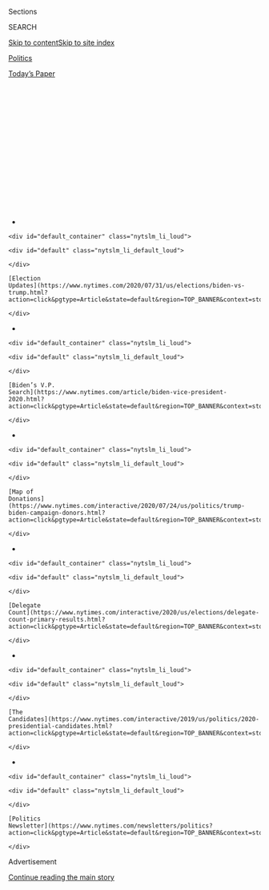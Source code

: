<div id="app">

<div>

<div>

<div>

<div class="NYTAppHideMasthead css-1q2w90k e1suatyy0">

<div class="section css-ui9rw0 e1suatyy2">

<div class="css-eph4ug er09x8g0">

<div class="css-6n7j50">

</div>

<span class="css-1dv1kvn">Sections</span>

<div class="css-10488qs">

<span class="css-1dv1kvn">SEARCH</span>

</div>

[Skip to content](#site-content)[Skip to site
index](#site-index)

</div>

<div id="masthead-section-label" class="css-1wr3we4 eaxe0e00">

[Politics](https://www.nytimes.com/section/politics)

</div>

<div class="css-10698na e1huz5gh0">

</div>

</div>

<div id="masthead-bar-one" class="section hasLinks css-15hmgas e1csuq9d3">

<div class="css-uqyvli e1csuq9d0">

</div>

<div class="css-1uqjmks e1csuq9d1">

</div>

<div class="css-9e9ivx">

[](https://myaccount.nytimes.com/auth/login?response_type=cookie&client_id=vi)

</div>

<div class="css-1bvtpon e1csuq9d2">

[Today’s
Paper](https://www.nytimes.com/section/todayspaper)

</div>

</div>

</div>

</div>

<div data-aria-hidden="false">

<div id="site-content" data-role="main">

<div>

<div class="css-1aor85t" style="opacity:0.000000001;z-index:-1;visibility:hidden">

<div class="css-1hqnpie">

<div class="css-epjblv">

<span class="css-17xtcya">[Politics](/section/politics)</span><span class="css-x15j1o">|</span><span class="css-fwqvlz">Biden’s
First Run for President Was a Calamity. Some Missteps Still
Resonate.</span>

</div>

<div class="css-k008qs">

<div class="css-1iwv8en">

<span class="css-18z7m18"></span>

<div>

</div>

</div>

<span class="css-1n6z4y">https://nyti.ms/2JTOFRG</span>

<div class="css-1705lsu">

<div class="css-4xjgmj">

<div class="css-4skfbu" data-role="toolbar" data-aria-label="Social Media Share buttons, Save button, and Comments Panel with current comment count" data-testid="share-tools">

  - 
  - 
  - 
  - 
    
    <div class="css-6n7j50">
    
    </div>

  - 
  - 

</div>

</div>

</div>

</div>

</div>

</div>

<div id="NYT_TOP_BANNER_REGION" class="css-13pd83m">

<div>

<div id="styln-elections-notifications-menu" class="section interactive-content interactive-size-medium css-1edisqu">

<div class="css-17ih8de interactive-body">

<div class="nytslm_innerContainer" data-aria-live="polite">

<div class="nytslm_title">

</div>

  - 
    
    <div id="default_container" class="nytslm_li_loud">
    
    <div id="default" class="nytslm_li_default_loud">
    
    </div>
    
    [Election
    Updates](https://www.nytimes.com/2020/07/31/us/elections/biden-vs-trump.html?action=click&pgtype=Article&state=default&region=TOP_BANNER&context=storylines_menu)
    
    </div>

  - 
    
    <div id="default_container" class="nytslm_li_loud">
    
    <div id="default" class="nytslm_li_default_loud">
    
    </div>
    
    [Biden’s V.P.
    Search](https://www.nytimes.com/article/biden-vice-president-2020.html?action=click&pgtype=Article&state=default&region=TOP_BANNER&context=storylines_menu)
    
    </div>

  - 
    
    <div id="default_container" class="nytslm_li_loud">
    
    <div id="default" class="nytslm_li_default_loud">
    
    </div>
    
    [Map of
    Donations](https://www.nytimes.com/interactive/2020/07/24/us/politics/trump-biden-campaign-donors.html?action=click&pgtype=Article&state=default&region=TOP_BANNER&context=storylines_menu)
    
    </div>

  - 
    
    <div id="default_container" class="nytslm_li_loud">
    
    <div id="default" class="nytslm_li_default_loud">
    
    </div>
    
    [Delegate
    Count](https://www.nytimes.com/interactive/2020/us/elections/delegate-count-primary-results.html?action=click&pgtype=Article&state=default&region=TOP_BANNER&context=storylines_menu)
    
    </div>

  - 
    
    <div id="default_container" class="nytslm_li_loud">
    
    <div id="default" class="nytslm_li_default_loud">
    
    </div>
    
    [The
    Candidates](https://www.nytimes.com/interactive/2019/us/politics/2020-presidential-candidates.html?action=click&pgtype=Article&state=default&region=TOP_BANNER&context=storylines_menu)
    
    </div>

  - 
    
    <div id="default_container" class="nytslm_li_loud">
    
    <div id="default" class="nytslm_li_default_loud">
    
    </div>
    
    [Politics
    Newsletter](https://www.nytimes.com/newsletters/politics?action=click&pgtype=Article&state=default&region=TOP_BANNER&context=storylines_menu)
    
    </div>

</div>

</div>

</div>

</div>

</div>

<div id="top-wrapper" class="css-1sy8kpn">

<div id="top-slug" class="css-l9onyx">

Advertisement

</div>

[Continue reading the main
story](#after-top)

<div class="ad top-wrapper" style="text-align:center;height:100%;display:block;min-height:250px">

<div id="top" class="place-ad" data-position="top" data-size-key="top">

</div>

</div>

<div id="after-top">

</div>

</div>

<div>

<div id="sponsor-wrapper" class="css-1hyfx7x">

<div id="sponsor-slug" class="css-19vbshk">

Supported by

</div>

[Continue reading the main
story](#after-sponsor)

<div id="sponsor" class="ad sponsor-wrapper" style="text-align:center;height:100%;display:block">

</div>

<div id="after-sponsor">

</div>

</div>

<div class="css-186x18t">

The long
run

</div>

<div class="css-1vkm6nb ehdk2mb0">

# Biden’s First Run for President Was a Calamity. Some Missteps Still Resonate.

</div>

In 1988, Joe Biden was prone to embellishment. Hints of that linger
today. But unlike then, his message to voters is clear: He’s a
stabilizing statesman in a tumultuous time.

![<span class="css-16f3y1r e13ogyst0">When Senator Joseph R. Biden Jr.
sought the 1988 Democratic nomination for president, he was a young
lawmaker running on a message of generational change. His bid, though,
was doomed by self-inflicted mistakes. Here’s how it
unfolded.</span><span class="css-cch8ym"><span class="css-1dv1kvn">Credit</span><span class="css-cnj6d5 e1z0qqy90" itemprop="copyrightHolder"><span class="css-1ly73wi e1tej78p0">Credit...</span><span>Keith
Meyers/The New York
Times</span></span></span>](https://static01.nyt.com/images/2019/05/30/us/politics/biden88-video/biden88-video-videoSixteenByNine3000.jpg)

<div class="css-18e8msd">

<div class="css-vp77d3 epjyd6m0">

<div class="css-hus3qt ey68jwv0" data-aria-hidden="true">

[![Matt
Flegenheimer](https://static01.nyt.com/images/2018/10/02/multimedia/author-matt-flegenheimer/author-matt-flegenheimer-thumbLarge.png
"Matt Flegenheimer")](https://www.nytimes.com/by/matt-flegenheimer)

</div>

<div class="css-1baulvz">

By [<span class="css-1baulvz last-byline" itemprop="name">Matt
Flegenheimer</span>](https://www.nytimes.com/by/matt-flegenheimer)

</div>

</div>

  - June 3,
    2019

  - 
    
    <div class="css-4xjgmj">
    
    <div class="css-d8bdto" data-role="toolbar" data-aria-label="Social Media Share buttons, Save button, and Comments Panel with current comment count" data-testid="share-tools">
    
      - 
      - 
      - 
      - 
        
        <div class="css-6n7j50">
        
        </div>
    
      - 
      - 
    
    </div>
    
    </div>

</div>

</div>

<div class="section meteredContent css-1r7ky0e" name="articleBody" itemprop="articleBody">

<div class="css-1fanzo5 StoryBodyCompanionColumn">

<div class="css-53u6y8">

Joe Biden was riffing again — an R.F.K. anecdote, a word about “civil
wrongs,” a meandering joke about the baseball commissioner — and aides
knew enough to worry a little.

“When I marched in the civil rights movement, I did not march with a
12-point program,” Mr. Biden thundered, testing his presidential message
in February 1987 before a New Hampshire audience. “I marched with tens
of thousands of others to change attitudes. And we changed attitudes.”

More than once, advisers had gently reminded Mr. Biden of the problem
with this formulation: He had not actually marched during the civil
rights movement. And more than once, Mr. Biden assured them he
understood — and kept telling the story anyway.

By that September, his recklessness as a candidate had caught up with
him. He was accused of plagiarizing in campaign speeches. He had
inflated his academic record. Reporters began calling out his
exaggerated youth activism.

</div>

</div>

<div class="css-1fanzo5 StoryBodyCompanionColumn">

<div class="css-53u6y8">

“I’ve done some dumb things,” Mr. Biden conceded at a stop-the-bleeding
news conference at the Capitol. “And I’ll do dumb things again.”

He vowed that day to fight on. He quit the race within a week.

Thirty-two years later, as Mr. Biden seeks the presidency for a third
time, his disastrous campaign for the 1988 Democratic nomination offers
a revealing look at the personal tics and political flaws of the
front-runner in the 2020 race — traits that, in many ways, continue to
color Mr. Biden’s public life.

</div>

</div>

<div class="css-79elbk" data-testid="photoviewer-wrapper">

<div class="css-z3e15g" data-testid="photoviewer-wrapper-hidden">

</div>

<div class="css-1a48zt4 ehw59r15" data-testid="photoviewer-children">

![<span class="css-16f3y1r e13ogyst0" data-aria-hidden="true">Mr. Biden
announced his presidential campaign in Wilmington, Del., in June
1987.</span><span class="css-cnj6d5 e1z0qqy90" itemprop="copyrightHolder"><span class="css-1ly73wi e1tej78p0">Credit...</span><span>Keith
Meyers/The New York
Times</span></span>](https://static01.nyt.com/images/2019/06/03/us/politics/03biden88-2/merlin_155262297_87fd027d-8c37-49bf-b3f5-66f11b347679-articleLarge.jpg?quality=75&auto=webp&disable=upscale)

</div>

</div>

<div class="css-1fanzo5 StoryBodyCompanionColumn">

<div class="css-53u6y8">

Mr. Biden was, and remains, a “gut politician,” as he has long told
associates — swaggering, ad-libbing, liable to get carried away in front
of a crowd. Already this year, he has [boasted of his purportedly
peerless foreign policy
knowledge](https://www.cbsnews.com/news/biden-raises-more-than-100000-at-south-carolina-fundraiser/),
comparing himself favorably to Henry A. Kissinger, the former secretary
of state. He has suggested, implausibly, that he has [the most
progressive record in the 2020
field](https://abcnews.go.com/Politics/video/biden-progressive-records-running-62735484).
He has muddled through explanations of his treatment of Anita Hill when
she accused Justice Clarence Thomas of sexual harassment, at times
[stopping himself
midsentence](https://www.nytimes.com/2019/04/26/us/politics/biden-the-view.html)
to abandon a line of defense.

\[[Sign up for our politics newsletter and join the conversation around
the 2020 presidential
race.](https://www.nytimes.com/newsletters/politics?smid=rd?action=click&module=Intentional&pgtype=Article)\]

Biden allies insist this run will succeed where his others failed. His
discipline has improved, they say. He is now widely known and admired in
the Democratic Party, affording him more latitude for slip-ups. For the
first time, he enters the race as a genuine favorite, requiring no
introduction.

</div>

</div>

<div class="css-1fanzo5 StoryBodyCompanionColumn">

<div class="css-53u6y8">

But interviews with top advisers and confidants from then and now help
explain how Mr. Biden came to see himself as presidential material in
the first place, and suggest that the central tensions and
vulnerabilities laid bare during Biden ’88 remain the most urgent
questions at the core of Biden 2020:

Can he credibly present himself as a man in step with the times without
sounding off-key or stretching the truth, as he did while gilding his
1960s-era biography?

Can he win while mounting another campaign premised as much on personal
characteristics — his decency, his integrity, his presumed electability
— as any particular policy platform?

In both the 1988 race and today, Mr. Biden has seemed to see the nation
at a turning point, in need of a particular kind of leader.

During his first run, he liked to say that presidential history ran in
cycles: bursts of progress and upheaval, followed by periods of
correction in which voters choose a candidate who can “let America catch
its breath.”

His implication then, as a 44-year-old senator from Delaware, was that
he belonged to the first group of political figures: the sprightly
agitators. His pitch this time, as a septuagenarian two-term vice
president, places him firmly in the second camp: He is now the
stabilizing statesman, in his telling, poised to deliver the nation from
the Trumpian tumult.

“It’s kind of funny in retrospect,” said Mike Lux, a top Biden aide in
Iowa in 1988. “A lot of the message was based on sort of ‘time for
generational change.’ Now, he is sort of the opposite of the changing of
the guard.”

These days, Mr. Biden, whose campaign declined to make him available for
an interview, keeps an understated schedule, holding far fewer events
than most rivals. But in his first race, his candidacy could feel like
an exercise in performative stamina — sustained by an uncommon talent
for talk-until-they-leave speechifying and an oversize bottle of Tylenol
that helped ease foreboding headaches on the road.

</div>

</div>

<div class="css-1fanzo5 StoryBodyCompanionColumn">

<div class="css-53u6y8">

Storming across Iowa in a maroon and gray campaign van, Mr. Biden asked
his team to blast the “Les Misérables” cassette (*“One day morrrrrrre /
Another day, another destiny”*) because it helped him think. At events,
he would smile almost mockingly at staff members signaling for him to
wrap up, long after they had handed reporters prewritten text with a
semi-wry warning in capital letters atop the page: “Senator may stray
from prepared
remarks.”

</div>

</div>

<div style="max-width:100%;margin:0 auto">

<div class="css-17dprlf" data-id="100000006511370" data-slug="long-run-belt" style="max-width:1050px">

</div>

</div>

<div class="css-1fanzo5 StoryBodyCompanionColumn">

<div class="css-53u6y8">

The downsides of this high-intensity approach became clear in time.
Oversubscribed and running himself ragged — presidential contender,
Senate committee chairman, father of teenagers — Mr. Biden began making
the mistakes that would shape his enduring reputation for carelessness
in speech: loose talk, citation-free borrowing, outright misstatements.
(Twenty years later, he reinforced the trope [almost
immediately](https://www.nytimes.com/2007/02/01/us/politics/01biden.html)
upon entering the 2008 presidential race, giving an interview in which
he inelegantly called Barack Obama “the first mainstream
African-American who is articulate and bright and clean and a
nice-looking
guy.”)

<div id="NYT_MAIN_CONTENT_1_REGION" class="css-9tf9ac">

<div>

<div id="styln-nfldraft-updates-block" class="section interactive-content interactive-size-medium css-1ftcdic">

<div class="css-17ih8de interactive-body">

<div id="styln-briefing-block" data-asset-id="">

<div class="briefing-block-header-section">

# [Latest Updates: 2020 Election](https://www.nytimes.com/2020/07/31/us/elections/biden-vs-trump.html?action=click&pgtype=Article&state=default&region=MAIN_CONTENT_1&context=storylines_live_updates)

<div class="briefing-block-ts">

Updated 2020-08-01T01:26:45.732Z

</div>

</div>

  - [Kamala Harris, a top vice-presidential contender, confronts double
    standards.](https://www.nytimes.com/2020/07/31/us/elections/biden-vs-trump.html?action=click&pgtype=Article&state=default&region=MAIN_CONTENT_1&context=storylines_live_updates#link-29fdff45)
  - [Karen Bass and Susan Rice are rising on Biden’s vice-presidential
    shortlist.](https://www.nytimes.com/2020/07/31/us/elections/biden-vs-trump.html?action=click&pgtype=Article&state=default&region=MAIN_CONTENT_1&context=storylines_live_updates#link-13ec3d9c)
  - [Trump says Russian bounties to kill U.S. troops ‘never took
    place.’](https://www.nytimes.com/2020/07/31/us/elections/biden-vs-trump.html?action=click&pgtype=Article&state=default&region=MAIN_CONTENT_1&context=storylines_live_updates#link-49e9a016)

<div class="briefing-block-footer">

<div class="briefing-block-footer-meta">

[See more
updates](https://www.nytimes.com/2020/07/31/us/elections/biden-vs-trump.html?action=click&pgtype=Article&state=default&region=MAIN_CONTENT_1&context=storylines_live_updates)

</div>

</div>

</div>

</div>

</div>

</div>

</div>

Other old habits have likewise persisted. Long before he hesitated on
campaign decisions before the 2016 and 2020 elections, Mr. Biden spent
much of his 1988 run doubting its very wisdom: Was the team ready? Was
he?

At one point before his official announcement, he asked his son Hunter
what to do.

“If you don’t do it now, I couldn’t see you doing it some other time,”
Hunter reasoned, according to a Time magazine article in 1987.

“Yeah,” Mr. Biden agreed. “That’s the
thing.”

</div>

</div>

<div class="css-79elbk" data-testid="photoviewer-wrapper">

<div class="css-z3e15g" data-testid="photoviewer-wrapper-hidden">

</div>

<div class="css-1a48zt4 ehw59r15" data-testid="photoviewer-children">

<div class="css-1xdhyk6 erfvjey0">

<span class="css-1ly73wi e1tej78p0">Image</span>

<div class="css-zjzyr8">

<div data-testid="lazyimage-container" style="height:257.1333333333334px">

</div>

</div>

</div>

<span class="css-16f3y1r e13ogyst0" data-aria-hidden="true">Mr. Biden
was, and remains, “a gut politician,” as he has long told associates —
swaggering, ad-libbing, liable to get carried away in front of a
crowd.</span><span class="css-cnj6d5 e1z0qqy90" itemprop="copyrightHolder"><span class="css-1ly73wi e1tej78p0">Credit...</span><span>Keith
Meyers/The New York Times</span></span>

</div>

</div>

<div class="css-1fanzo5 StoryBodyCompanionColumn">

<div class="css-53u6y8">

## ‘I decided I could beat them’

For a while, Mr. Biden’s mouth was his best asset.

He had flirted with a run in 1984, establishing himself as an estimable
orator with a speech in Atlantic City invoking the deaths of President
John F. Kennedy and the Rev. Dr. Martin Luther King Jr. “Just because
our political heroes were murdered,” he said, months before the 1984
primaries, “does not mean that the dream does not still live, buried
deep in our broken hearts.”

</div>

</div>

<div class="css-1fanzo5 StoryBodyCompanionColumn">

<div class="css-53u6y8">

The flourish seemed to signal the kind of candidate Mr. Biden hoped to
be four years later, when he decided to explore a run more seriously:
aspirational, of the times — but also a bit of a throwback, a bridge
between political moments.

While many Democrats weary of Reagan-era Republicanism envisioned their
party racing to the left, Mr. Biden chafed as some advisers nudged him
toward a kind of zealous populism, an imperfect fit for the candidate’s
within-the-system sensibility. “I wore *sport coats*,” Mr. Biden told
reporters once, explaining his limited involvement in antiwar fervor. “I
was not part of that.”

Presaging his current bet on political centrism, Mr. Biden appeared wary
of catering to the party’s base. Asked in February 1987 if Democrats’
success in the 1986 midterms showed that the country was becoming more
liberal, Mr. Biden gave an unqualified no. “I think my party would make
a big mistake if they read it that way,” he said.

Less clear to Mr. Biden was precisely what he did want to say. In his
2007 book, “Promises to Keep,” Mr. Biden wrote that his early message
felt “a bit opaque, like audiences were hearing me through a veil.”

He struggled to verbalize a campaign rationale that felt true to him, in
“words that felt absolutely authentic.” He went ahead anyway.

“I started looking at the race through the wrong prism,” he wrote. “I
looked around, judged myself against the other potential candidates for
the nomination, and by the beginning of 1987 I decided I could beat
them.”

</div>

</div>

<div class="css-1fanzo5 StoryBodyCompanionColumn">

<div class="css-53u6y8">

For a time, he had a case. On raw ability, few in the underwhelming
field — known derisively as “the seven dwarfs” in the political press —
could hope to match Mr. Biden, who quickly outpaced many of them in
crowd size and early
fund-raising.

</div>

</div>

<div class="css-79elbk" data-testid="photoviewer-wrapper">

<div class="css-z3e15g" data-testid="photoviewer-wrapper-hidden">

</div>

<div class="css-1a48zt4 ehw59r15" data-testid="photoviewer-children">

<div class="css-1xdhyk6 erfvjey0">

<span class="css-1ly73wi e1tej78p0">Image</span>

<div class="css-zjzyr8">

<div data-testid="lazyimage-container" style="height:256.4888888888889px">

</div>

</div>

</div>

<span class="css-16f3y1r e13ogyst0" data-aria-hidden="true">The
Democratic presidential candidates in 1987 were, from left, Senator Al
Gore, Representative Richard Gephardt, Gov. Michael Dukakis, Mr. Biden,
Rev. Jesse Jackson, Gov. Bruce Babbitt and Senator Paul
Simon.</span><span class="css-cnj6d5 e1z0qqy90" itemprop="copyrightHolder"><span class="css-1ly73wi e1tej78p0">Credit...</span><span>Steve
Kagan/The LIFE Images Collection, via Getty Images</span></span>

</div>

</div>

<div class="css-1fanzo5 StoryBodyCompanionColumn">

<div class="css-53u6y8">

Rival camps took notice of Mr. Biden’s progress, viewing him as a
growing force in a primary race that included Gov. Michael Dukakis,
Representative Richard A. Gephardt and the Rev. Jesse Jackson. (Gary
Hart, a former senator and the early front-runner, [dropped
out](https://www.nytimes.com/1987/05/09/us/hart-drops-race-for-white-house-in-a-defiant-mood.html)
in the spring amid allegations of an extramarital affair.)

“He was going to be a problem,” Joe Trippi, a strategist who worked for
Mr. Hart and later Mr. Gephardt, said of Mr. Biden. “He always had that
ability to connect.”

Ever the tactile politician, Mr. Biden seemed to relish finding the
holdouts in an audience and trying to flip them. At one event in Iowa,
Mr. Biden came upon a woman who refused to turn to face him. He
approached from behind and continued the speech with his hands on her
shoulders. “The woman looked like she’d swallowed her tongue,” the
journalist Richard Ben Cramer wrote in “What It Takes,” his magisterial
book about the 1988 campaign.

Mr. Biden also engendered fierce loyalty on his team, growing close to
several aides who remain part of his extended political family. Staff
nicknames were assigned as a matter of course, “almost like ‘Animal
House,’” said John Anzalone (“Zo” to the candidate), a pollster who
worked on the 1988 campaign and has advised the current one.

But for all the enthusiasm on the ground, there were early signs of
indiscipline, starting at the top.

In February of 1987, Mr. Biden borrowed from a Robert Kennedy speech
without attribution, later saying the remarks had been written for him;
the incident initially went unreported. In April — as one of his
headaches flared, Mr. Biden would later recall — a camera crew caught
him berating a New Hampshire man who asked about his academic history.

</div>

</div>

<div class="css-1fanzo5 StoryBodyCompanionColumn">

<div class="css-53u6y8">

“I probably have a much higher I.Q. than you do, I suspect,” Mr. Biden
shot back, before exaggerating his record in school. The clip did not
initially find wide circulation.

</div>

</div>

<div>

</div>

<div class="css-1fanzo5 StoryBodyCompanionColumn">

<div class="css-53u6y8">

By June, on the eve of his planned kickoff, Mr. Biden was still unsure
if he wanted to run at all.

“He said, ‘I just don’t feel right about this,’” recalled Ted Kaufman, a
longtime adviser and close friend who briefly succeeded Mr. Biden in the
Senate when he became vice president.

It was left to Mr. Biden’s wife, Jill, to talk him down: Too many
people, she said, had already committed too much to the cause.

The campaign summoned reporters to Wilmington, Del., for a special
announcement.

</div>

</div>

<div class="css-79elbk" data-testid="photoviewer-wrapper">

<div class="css-z3e15g" data-testid="photoviewer-wrapper-hidden">

</div>

<div class="css-1a48zt4 ehw59r15" data-testid="photoviewer-children">

<div class="css-1xdhyk6 erfvjey0">

<span class="css-1ly73wi e1tej78p0">Image</span>

<div class="css-zjzyr8">

<div data-testid="lazyimage-container" style="height:257.77777777777777px">

</div>

</div>

</div>

<span class="css-16f3y1r e13ogyst0" data-aria-hidden="true">Mr. Biden,
then chairman of the Senate Judiciary Committee, oversaw the hearings
when Judge Robert H. Bork was a nominee for the Supreme Court in
September
1987.</span><span class="css-cnj6d5 e1z0qqy90" itemprop="copyrightHolder"><span class="css-1ly73wi e1tej78p0">Credit...</span><span>Jose
R. Lopez/The New York Times</span></span>

</div>

</div>

<div class="css-1fanzo5 StoryBodyCompanionColumn">

<div class="css-53u6y8">

## Hints of a troubling pattern  

Much of Mr. Biden’s reluctance owed to concerns about balancing his
duties in Washington. He was right to be worried.

Within weeks of Mr. Biden’s official entry, President Ronald Reagan
[nominated](https://www.nytimes.com/1987/07/02/us/bork-picked-for-high-court-reagan-cites-his-restraint-confirmation-fight-looms.html)
Judge Robert H. Bork, an unflinching conservative, to the Supreme Court.
Mr. Biden, leading the Senate committee overseeing the confirmation
process, was gifted a high-profile showcase, with the court’s balance at
stake.

</div>

</div>

<div class="css-1fanzo5 StoryBodyCompanionColumn">

<div class="css-53u6y8">

Quickly, though, the drawbacks of this ostensible political blessing
became clear: His Senate work was dividing his attention and limiting
his preparation for campaign events.

The first major primary debate came just after Mr. Bork’s nomination,
and Mr. Biden has said he was plainly distracted. Reviews were unkind.
“Unless we ditch television for the remainder of the campaign,” [wrote
Tom
Shales](https://www.washingtonpost.com/archive/lifestyle/1987/07/03/the-diverting-democrats/7d31e08c-fcd3-4cd7-8006-f0ab5b135ea5/?utm_term=.ff508010ed4e)
of The Washington Post, “Biden will never be president.”

A debate in Iowa the next month would prove far more damaging. On the
drive to the venue, Mr. Biden found himself without a closing statement.
An aide, David Wilhelm, suggested he repurpose something that had been
working well on the trail: a refrain — credited to Neil Kinnock, the
British Labour Party leader — about giving citizens “a platform upon
which to stand,” with anecdotes from Mr. Kinnock’s family of Welsh coal
miners.

Not long before, Mr. Biden had received a videotape of Mr. Kinnock’s
remarks from Bill Schneider, a writer and political commentator. The
candidate instantly admired their emotional power. At campaign events,
Mr. Biden had repeatedly attributed Mr. Kinnock’s words properly. At the
debate, compressing his closing argument into the allotted time, he did
not.

“It was an unremarkable moment to me,” Mr. Wilhelm said. “Shows how much
I know.”

Rivals knew better. With a nudge from the Dukakis campaign, several news
outlets, including [The New York
Times](https://www.nytimes.com/1987/09/12/us/biden-s-debate-finale-an-echo-from-abroad.html),
The Des Moines Register and NBC News, reported weeks later on Mr.
Biden’s lifted passages.

He has suggested his whole life might have changed if he had said two
words on the debate stage: “Like Kinnock …”

But the criticism ran deeper than finger-wagging about proper citation.
The burgeoning scandal seemed to confirm a persistent critique of Mr.
Biden: that he lacked his own vision, his own story to tell.

</div>

</div>

<div class="css-79elbk" data-testid="photoviewer-wrapper">

<div class="css-z3e15g" data-testid="photoviewer-wrapper-hidden">

</div>

<div class="css-1a48zt4 ehw59r15" data-testid="photoviewer-children">

<div class="css-1xdhyk6 erfvjey0">

<span class="css-1ly73wi e1tej78p0">Image</span>

<div class="css-zjzyr8">

<div data-testid="lazyimage-container" style="height:261px">

</div>

</div>

</div>

<span class="css-16f3y1r e13ogyst0" data-aria-hidden="true">Mr. Biden
with his son Beau at the Iowa State Fair in
1987.</span><span class="css-cnj6d5 e1z0qqy90" itemprop="copyrightHolder"><span class="css-1ly73wi e1tej78p0">Credit...</span><span>Shelly
Katz/The LIFE Images Collection, via Getty Images</span></span>

</div>

</div>

<div class="css-1fanzo5 StoryBodyCompanionColumn">

<div class="css-53u6y8">

“He talked as if the details of Kinnock’s background were details of his
own,” Mr. Schneider said. At the debate, Mr. Biden had implied that he
descended from coal miners, like Mr. Kinnock did. (Years later, as Mr.
Biden sought the 2008 Democratic presidential nomination, Mr. Schneider
recalled encountering him shortly after a primary debate. Mr. Biden had
not forgotten Mr. Schneider’s role in the fateful Kinnock affair. “Got
any hot videotapes?” the candidate joked.)

Perhaps most concerning for his 1988 campaign, news accounts began to
hint at a troubling pattern in Mr. Biden’s behavior. The San Jose
Mercury News flagged his failure to cite Robert Kennedy. Newsweek wrote
about the video of Mr. Biden insulting a voter while misstating his
academic record. And that record, according to a rash of new reports,
included an episode of plagiarism in law school.

“It was a tsunami,” Valerie Biden Owens, his sister and longtime top
campaign adviser, said in a recent interview.

Aides believed that reporters — perhaps emboldened by the sensational
fall of Mr. Hart — were overhyping Mr. Biden’s misdeeds. Top advisers
insist to this day that their candidate’s sins were minor, and that he
was wronged.

On Sept. 17, Mr. Biden [called a news
conference](https://www.nytimes.com/1987/09/18/us/biden-admits-plagiarism-in-school-but-says-it-was-not-malevolent.html)
at the Capitol to explain himself. By turns contrite and simmering, he
said the law school citation issue was not “malevolent.” He took
responsibility for not knowing that he was using Mr. Kennedy’s words in
the February speech. He acknowledged that he had forgotten to cite Mr.
Kinnock at the debate. And he seemed to seethe at reporters’ questions
about the extent of his activism on civil rights and Vietnam.

“I find y’all going back and saying, ‘Well, where were you, Senator
Biden, at the time?’ — you know, I think it’s bizarre,” Mr. Biden said,
adding: “Other people marched. I ran for office.”

</div>

</div>

<div class="css-1fanzo5 StoryBodyCompanionColumn">

<div class="css-53u6y8">

He said he had no plans to drop out.

“I am in this race to stay, I am in this race to win,” he said. “And
here I
come.”

</div>

</div>

<div class="css-79elbk" data-testid="photoviewer-wrapper">

<div class="css-z3e15g" data-testid="photoviewer-wrapper-hidden">

</div>

<div class="css-1a48zt4 ehw59r15" data-testid="photoviewer-children">

<div class="css-1xdhyk6 erfvjey0">

<span class="css-1ly73wi e1tej78p0">Image</span>

<div class="css-zjzyr8">

<div data-testid="lazyimage-container" style="height:256.4888888888889px">

</div>

</div>

</div>

<span class="css-16f3y1r e13ogyst0" data-aria-hidden="true">Mr. Biden
announced the end of his presidential campaign at a news conference in
September
1987.</span><span class="css-cnj6d5 e1z0qqy90" itemprop="copyrightHolder"><span class="css-1ly73wi e1tej78p0">Credit...</span><span>Jose
R. Lopez/The New York Times</span></span>

</div>

</div>

<div class="css-1fanzo5 StoryBodyCompanionColumn">

<div class="css-53u6y8">

## An excruciating decision

And there he went.

Initially, Mr. Biden convinced himself there was a way to do it all:
defend his name, win the Bork fight, charge into primary season.

“This would have passed,” said Mr. Kaufman, Mr. Biden’s longtime
adviser. “Most of it had no substance to it.”

Others were less certain. Congressional supporters asked Mr. Biden if
they should expect more shoes to drop. “I just, honest to God, don’t
know,” he said, according to Mr. Cramer’s “What It Takes.”

As the campaign team convened in Mr. Biden’s Wilmington living room,
most saw no choice but to quit. Mr. Biden’s eldest son, Beau, then a
college freshman, argued the other side, saying that exiting the race
would validate the allegations.

Mark Gitenstein, a top aide on the Judiciary Committee, feared that Mr.
Biden’s flagging reputation might imperil the Senate vote if he did not
end his candidacy: “If we win Bork, it will be in spite of us,” he told
Mr. Biden, according to Mr. Biden’s book. “If we lose now, it’s going to
be because of us.”

</div>

</div>

<div class="css-1fanzo5 StoryBodyCompanionColumn">

<div class="css-53u6y8">

Mr. Biden had his advisers draft a statement. Reporters were told to
gather at the Capitol for an announcement, six days after the last one.

“With incredible reluctance,” Mr. Biden told them, he was [ending his
campaign](https://www.nytimes.com/1987/09/24/us/biden-withdraws-bid-for-president-in-wake-of-furor.html).

“It’s time for me to assess my mistakes and make sure I don’t make them
again,” he said, while also lamenting “the environment of presidential
politics” that had allowed his biography to be reduced to a few
missteps.

He collected himself. “Lest I say something that might be somewhat
sarcastic,” Mr. Biden said, “I should go to the Bork hearing.”

Within weeks, he would [help defeat the Bork
nomination](https://www.nytimes.com/1987/10/24/politics/borks-nomination-is-rejected-5842-reagan-saddened.html),
paving the way for a more moderate choice, Justice Anthony Kennedy, to
join the court.

Within months, he was hitting the speaking circuit again, cautiously
going about repairing his image, even as he smarted over how the
campaign had collapsed.

That is how Mr. Biden found himself in Rochester in February 1988,
settling into his hotel room after a speech. Only snippets remain
memorable to him now: mulling a late-night pizza delivery, waking up on
the floor some time later, straining to understand the impossible
pounding in his head — “something like lightning flashing,” Mr. Biden
wrote in his book.

An aneurysm.

Mr. Biden made it back to Wilmington, weak and gray, before it was
diagnosed. He was hustled to a hospital, where family members gathered.
A priest was called in to administer last rites.

</div>

</div>

<div class="css-1fanzo5 StoryBodyCompanionColumn">

<div class="css-53u6y8">

That would prove premature. And after surgery, the family developed a
grand theory of it all — the campaign, the scare, the cosmic plan for
Joe Biden.

In his book, Mr. Biden recalled a conversation with his wife as he was
recovering. The emergency had come in the middle of the primary
calendar, she reminded him. He would have been going full blast across
New Hampshire, campaigning like his life depended on it.

“Would I have stopped long enough for treatment?” Mr. Biden wrote.
“Would I have tried to push through the pain?”

Both of them seemed to know the answer: One loss had prevented a bigger
one.

*Kitty Bennett contributed
research.*

</div>

</div>

<div style="max-width:100%;margin:0 auto">

<div class="css-17dprlf" data-id="100000006511368" data-slug="long-run-footer" style="max-width:1050px">

</div>

</div>

</div>

<div>

</div>

<div>

</div>

<div id="NYT_BELOW_MAIN_CONTENT_REGION">

<div>

<div id="STLYN_guide_v1_STYLN_guide_a" class="section css-l08pwh interactive-content interactive-size-medium">

<div class="css-17ih8de interactive-body">

<div class="g-story g-freebird g-max-limit" data-preview-slug="styln-scroll-guide">

</div>

<div id="g-electionguide-id" class="g-electionguide">

<div class="g-electionguide-container">

<div class="g-electionguide-wrapper">

<div class="g-electionguide-logo">

</div>

# Our 2020 Election Guide

Updated July 31, 2020

  - 
    
    -----
    
    ## The Latest
    
      - President Trump’s assault on the Postal Service is intersecting
        with his attacks on mail-in voting. [Voting rights groups say it
        is a recipe for
        disaster.](https://www.nytimes.com/2020/07/31/us/politics/trump-usps-mail-delays.html?action=click&pgtype=Article&state=default&region=BELOW_MAIN_CONTENT&context=storylines_guide)

  - 
    
    -----
    
    ## Biden’s V.P. Search
    
      - [Here are 13
        women](https://www.nytimes.com/article/biden-vice-president-2020.html?action=click&pgtype=Article&state=default&region=BELOW_MAIN_CONTENT&context=storylines_guide)
        who have been under consideration to be Joe Biden’s running
        mate, and why each might be chosen — and might not be.

  - 
    
    -----
    
    ## Keep Up With Our Coverage
    
      - Get an
        [email](https://www.nytimes.com/newsletters/politics?action=click&pgtype=Article&state=default&region=BELOW_MAIN_CONTENT&context=storylines_guide)
        recapping the day’s news
    
    <!-- end list -->
    
      - Download our mobile app on
        [iOS](https://apps.apple.com/us/app/nytimes/id284862083?ls=1&mat_click_id=5c79ae7455014fd1bd66b5610c05b8f2-20191112-16948&referrer=mat_click_id%3D5c79ae7455014fd1bd66b5610c05b8f2-20191112-16948%26link_click_id%3D722930677036718082)
        and
        [Android](http://a.localytics.com/android?id=com.nytimes.android&referrer=utm_source%3Dother_nyt_mobile_web%26utm_medium%3DWeb%2520page%26utm_term%3DGeneral%2520Mobile%2520Page%26utm_campaign%3DNYT%2520Mobile%2520General%2520Page)
        and turn on Breaking News and Politics alerts

</div>

</div>

</div>

</div>

</div>

</div>

</div>

<div>

</div>

<div>

<div id="bottom-wrapper" class="css-1ede5it">

<div id="bottom-slug" class="css-l9onyx">

Advertisement

</div>

[Continue reading the main
story](#after-bottom)

<div id="bottom" class="ad bottom-wrapper" style="text-align:center;height:100%;display:block;min-height:90px">

</div>

<div id="after-bottom">

</div>

</div>

</div>

</div>

</div>

## Site Index

<div>

</div>

## Site Information Navigation

  - [© <span>2020</span> <span>The New York Times
    Company</span>](https://help.nytimes.com/hc/en-us/articles/115014792127-Copyright-notice)

<!-- end list -->

  - [NYTCo](https://www.nytco.com/)
  - [Contact
    Us](https://help.nytimes.com/hc/en-us/articles/115015385887-Contact-Us)
  - [Work with us](https://www.nytco.com/careers/)
  - [Advertise](https://nytmediakit.com/)
  - [T Brand Studio](http://www.tbrandstudio.com/)
  - [Your Ad
    Choices](https://www.nytimes.com/privacy/cookie-policy#how-do-i-manage-trackers)
  - [Privacy](https://www.nytimes.com/privacy)
  - [Terms of
    Service](https://help.nytimes.com/hc/en-us/articles/115014893428-Terms-of-service)
  - [Terms of
    Sale](https://help.nytimes.com/hc/en-us/articles/115014893968-Terms-of-sale)
  - [Site
    Map](https://spiderbites.nytimes.com)
  - [Help](https://help.nytimes.com/hc/en-us)
  - [Subscriptions](https://www.nytimes.com/subscription?campaignId=37WXW)

</div>

</div>

</div>

</div>
